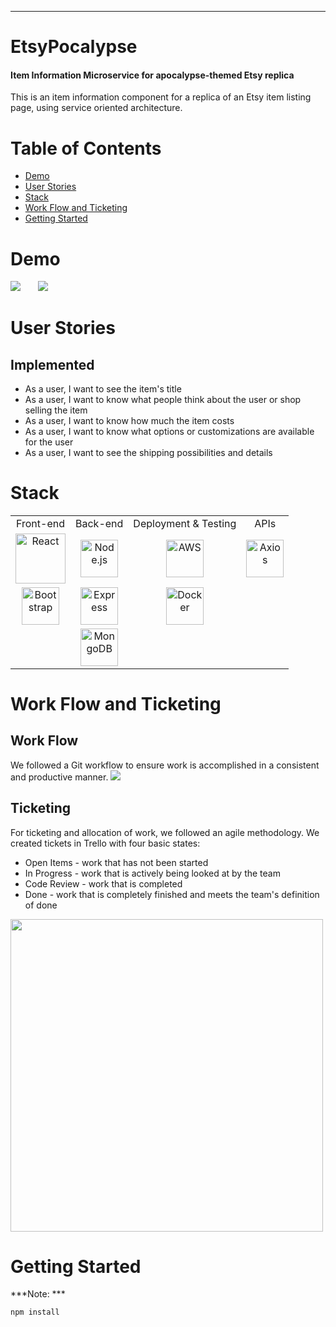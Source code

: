 ------------------------------

# EtsyPocalypse ## 
#### Item Information Microservice for apocalypse-themed Etsy replica ####
This is an item information component for a replica of an Etsy item listing page, using service oriented architecture.

# Table of Contents
  - [Demo](#demo)
  - [User Stories](#user-stories)
  - [Stack](#stack)
  - [Work Flow and Ticketing](#work-flow-and-ticketing)
  - [Getting Started](#getting-started)
  
# Demo
![](https://github.com/bpg031000/BG-Service/blob/master/usage%20captures/add-to-cart.gif)
&nbsp;&nbsp;&nbsp;&nbsp;&nbsp;
![](https://github.com/bpg031000/BG-Service/blob/master/usage%20captures/learn-more.gif)
&nbsp;&nbsp;&nbsp;&nbsp;&nbsp;


# User Stories
## Implemented
- As a user, I want to see the item's title
- As a user, I want to know what people think about the user or shop selling the item
- As a user, I want to know how much the item costs
- As a user, I want to know what options or customizations are available for the user
- As a user, I want to see the shipping possibilities and details



# Stack
<table>
  <tr>
  </tr>
  <tr>
    <td align="center">Front-end</td>
    <td align="center">Back-end</td>
    <td align="center">Deployment & Testing</td>
    <td align="center">APIs</td>
  </tr>
  <tr>
    <td align="center"><img src="https://upload.wikimedia.org/wikipedia/commons/thumb/a/a7/React-icon.svg/1280px-React-icon.svg.png" alt="React" title="React" width="80px"/></td>
    <td align="center"><img src="https://upload.wikimedia.org/wikipedia/commons/thumb/d/d9/Node.js_logo.svg/1280px-Node.js_logo.svg.png" alt="Node.js" title="Node.js" width="60px"/></td>
    <td align="center"><img src="https://miro.medium.com/max/1400/1*q6F0j8HFHd8jeYXyQBqrCQ.jpeg" alt="AWS" title="AWS EC2" width="60px"/></td>
    <td align="center"><img src="https://user-images.githubusercontent.com/8939680/57233884-20344080-6fe5-11e9-8df3-0df1282e1574.png" alt="Axios" title="Axios" width="60px"/></td>
  </tr>
  <tr>
    <td align="center"><img src="https://fuzati.com/wp-content/uploads/2016/12/Bootstrap-Logo.png" alt="Bootstrap" title="Bootstrap" width="60px"/></td>
    <td align="center"><img src="https://buttercms.com/static/images/tech_banners/ExpressJS.png" alt="Express" title="Express" width="60px"/></td>
    <td align="center"><img src="" alt="Docker" title="Docker" width="60px"/></td>
        
  </tr>
  <tr>
    <td></td>
    <td align="center"><img src="https://www.logolynx.com/images/logolynx/f4/f436442c17fa509c78e28aa28c76b923.png" alt="MongoDB" title="MongoDB" width="60px"/></td>
  </tr>
</table>

# Work Flow and Ticketing
## Work Flow
We followed a Git workflow to ensure work is accomplished in a consistent and productive manner. 
![](https://thumbs.gfycat.com/SpotlessVagueArgusfish-size_restricted.gif)

## Ticketing
For ticketing and allocation of work, we followed an agile methodology. We created tickets in Trello with four basic states: 
- Open Items - work that has not been started
- In Progress - work that is actively being looked at by the team
- Code Review - work that is completed
- Done - work that is completely finished and meets the team's definition of done
<img src="https://i.imgur.com/znZBFvo.png" width=500>

# Getting Started

***Note: ***


```
npm install

```


